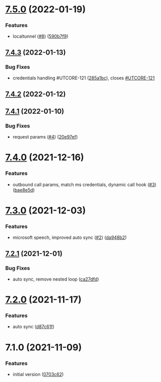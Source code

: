 # [7.5.0](https://github.com/softwaregroup-bg/ut-port-jambonz/compare/v7.4.3...v7.5.0) (2022-01-19)


### Features

* localtunnel ([#8](https://github.com/softwaregroup-bg/ut-port-jambonz/issues/8)) ([590b7f9](https://github.com/softwaregroup-bg/ut-port-jambonz/commit/590b7f9d7ab093a4fcce4b2a8065e673cbad5d1a))



## [7.4.3](https://github.com/softwaregroup-bg/ut-port-jambonz/compare/v7.4.2...v7.4.3) (2022-01-13)


### Bug Fixes

* credentials handling #UTCORE-121 ([285a1bc](https://github.com/softwaregroup-bg/ut-port-jambonz/commit/285a1bcc700ddb35fa101bfb942da2fab1d2fd83)), closes [#UTCORE-121](https://github.com/softwaregroup-bg/ut-port-jambonz/issues/UTCORE-121)



## [7.4.2](https://github.com/softwaregroup-bg/ut-port-jambonz/compare/v7.4.1...v7.4.2) (2022-01-12)



## [7.4.1](https://github.com/softwaregroup-bg/ut-port-jambonz/compare/v7.4.0...v7.4.1) (2022-01-10)


### Bug Fixes

* request params ([#4](https://github.com/softwaregroup-bg/ut-port-jambonz/issues/4)) ([20e97ef](https://github.com/softwaregroup-bg/ut-port-jambonz/commit/20e97efd447af75e46b73cf8768ead8ff29d4eba))



# [7.4.0](https://github.com/softwaregroup-bg/ut-port-jambonz/compare/v7.3.0...v7.4.0) (2021-12-16)


### Features

* outbound call params, match ms credentials, dynamic call hook ([#3](https://github.com/softwaregroup-bg/ut-port-jambonz/issues/3)) ([bae8e5d](https://github.com/softwaregroup-bg/ut-port-jambonz/commit/bae8e5d1afed354b790edd6d3e1ec7a91faf475d))



# [7.3.0](https://github.com/softwaregroup-bg/ut-port-jambonz/compare/v7.2.1...v7.3.0) (2021-12-03)


### Features

* microsoft speech, improved auto sync ([#2](https://github.com/softwaregroup-bg/ut-port-jambonz/issues/2)) ([da948b2](https://github.com/softwaregroup-bg/ut-port-jambonz/commit/da948b2daf93bc4f1c06044e378122b99509e81d))



## [7.2.1](https://github.com/softwaregroup-bg/ut-port-jambonz/compare/v7.2.0...v7.2.1) (2021-12-01)


### Bug Fixes

* auto sync, remove nested loop ([ca27dfd](https://github.com/softwaregroup-bg/ut-port-jambonz/commit/ca27dfdaf0e6fad52298ea78c6d08191fbbafb21))



# [7.2.0](https://github.com/softwaregroup-bg/ut-port-jambonz/compare/v7.1.0...v7.2.0) (2021-11-17)


### Features

* auto sync ([d87c61f](https://github.com/softwaregroup-bg/ut-port-jambonz/commit/d87c61f61ac295cb54f5c1d252dbda3a27bf5111))



# 7.1.0 (2021-11-09)


### Features

* initial version ([0703c62](https://github.com/softwaregroup-bg/ut-port-jambonz/commit/0703c625c1a1f6610d3cf32144bdebad21e4aec6))



